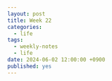 ```yaml
---
layout: post
title: Week 22
categories:
  - life
tags:
  - weekly-notes
  - life
date: 2024-06-02 12:00:00 +0900
published: yes
---
```

